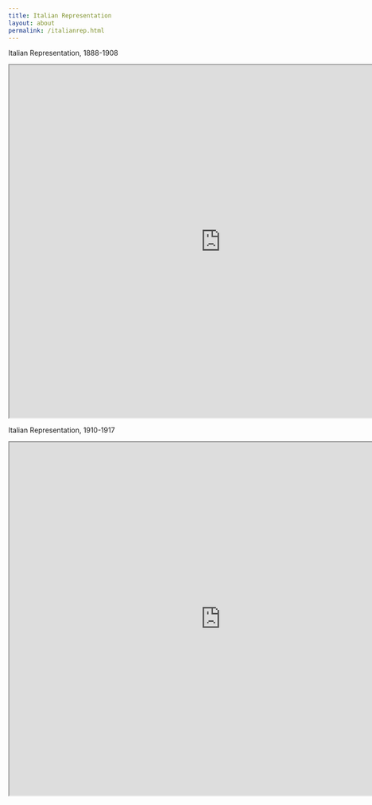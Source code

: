 ```yaml
---
title: Italian Representation
layout: about
permalink: /italianrep.html
---
```

Italian Representation, 1888-1908

<iframe style='width: 850px; height: 709px;' src='https://voyant-tools.org/tool/Bubbles/?stopList=keywords-35457579878a7279c2bdb2f1a943a48a&speed=20&corpus=388d290bd563be82e2b989fa3587525e'></iframe>

Italian Representation, 1910-1917

<iframe style='width: 850px; height: 710px;' src='https://voyant-tools.org/tool/Bubbles/?stopList=keywords-f6fabfbb3db9228d4e81627471c64b8a&speed=20&corpus=f8e3fb0dbaae9ee25d058ac61f342d57'></iframe>
